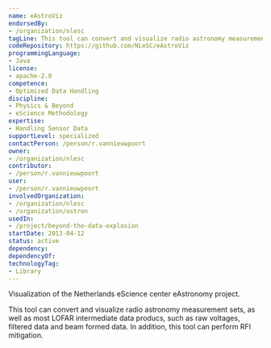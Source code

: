 ```yaml
---
name: eAstroViz
endorsedBy:
- /organization/nlesc
tagLine: This tool can convert and visualize radio astronomy measurement sets, as well as most LOFAR intermediate data producs. It also does RFI mitigation.
codeRepository: https://github.com/NLeSC/eAstroViz
programmingLanguage:
- Java
license:
- apache-2.0
competence:
- Optimized Data Handling
discipline:
- Physics & Beyond
- eScience Methodology
expertise:
- Handling Sensor Data
supportLevel: specialized
contactPerson: /person/r.vannieuwpoort
owner:
- /organization/nlesc
contributor:
- /person/r.vannieuwpoort
user:
- /person/r.vannieuwpoort
involvedOrganization:
- /organization/nlesc
- /organization/astron
usedIn:
- /project/beyond-the-data-explosion
startDate: 2013-04-12
status: active
dependency:
dependencyOf:
technologyTag:
- Library
---
```

Visualization of the Netherlands eScience center eAstronomy project.

This tool can convert and visualize radio astronomy measurement sets,
as well as most LOFAR intermediate data producs, such as raw voltages,
filtered data and beam formed data. In addition, this tool can perform
RFI mitigation.
